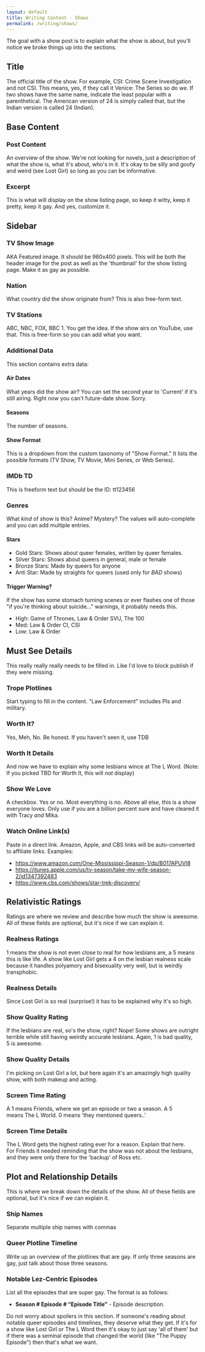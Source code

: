 ```yaml
---
layout: default
title: Writing Content - Shows
permalink: /writing/shows/
---
```


The goal with a show post is to explain what the show is about, but you'll notice we broke things up into the sections.

## Title

The official title of the show. For example, CSI: Crime Scene Investigation and not CSI. This means, yes, if they call it Venice: The Series so do we. If two shows have the same name, indicate the least popular with a parenthetical. The American version of 24 is simply called that, but the Indian version is called 24 (Indian).

## Base Content

### Post Content

An overview of the show. We're not looking for novels, just a description of what the show is, what it's about, who's in it. It's okay to be silly and goofy and weird (see Lost Girl) so long as you can be informative.

### Excerpt

This is what will display on the show listing page, so keep it witty, keep it pretty, keep it gay. And yes, customize it.

## Sidebar

### TV Show Image

AKA Featured image. It should be 960x400 pixels. This will be both the header image for the post as well as the 'thumbnail' for the show listing page. Make it as gay as possible.

### Nation

What country did the show originate from? This is also free-form text.

### TV Stations

ABC, NBC, FOX, BBC 1. You get the idea. If the show airs on YouTube, use that. This is free-form so you can add what you want.

### Additional Data

This section contains extra data:

#### Air Dates

What years did the show air? You can set the second year to 'Current' if it's still airing. Right now you can't future-date show. Sorry.

#### Seasons

The number of seasons.

#### Show Format

This is a dropdown from the custom taxonomy of "Show Format." It lists the possible formats (TV Show, TV Movie, Mini Series, or Web Series).

### IMDb TD

This is freeform text but should be the ID: tt123456

### Genres

What _kind_ of show is this? Anime? Mystery? The values will auto-complete and you can add multiple entries.

#### Stars

* Gold Stars: Shows about queer females, written by queer females.
* Silver Stars: Shows about queers in general, male or female
* Bronze Stars: Made by queers for anyone
* Anti Star: Made by straights for queers (used only for _BAD_ shows)

#### Trigger Warning?

If the show has some stomach turning scenes or ever flashes one of those "if you're thinking about suicide..." warnings, it probably needs this.

* High: Game of Thrones, Law & Order SVU, The 100
* Med: Law & Order CI, CSI
* Low: Law & Order

## Must See Details

This really really really needs to be filled in. Like I'd love to block publish if they were missing.

### Trope Plotlines

Start typing to fill in the content. "Law Enforcement" includes PIs and military.

### Worth It?

Yes, Meh, No. Be honest. If you haven't seen it, use TDB

### Worth It Details

And now we have to explain why some lesbians wince at The L Word. (Note: If you picked TBD for Worth It, this will _not_ display)

### Show We Love

A checkbox. Yes or no. Most everything is no. Above all else, this is a show everyone loves. Only use if you are a billion percent sure and have cleared it with Tracy _and_ Mika.

### Watch Online Link(s)

Paste in a direct link. Amazon, Apple, and CBS links will be auto-converted to affiliate links. Examples:

* https://www.amazon.com/One-Mississippi-Season-1/dp/B017APUVI8
* https://itunes.apple.com/us/tv-season/take-my-wife-season-2/id1347392483
* https://www.cbs.com/shows/star-trek-discovery/

## Relativistic Ratings

Ratings are where we review and describe how much the show is awesome. All of these fields are optional, but it's nice if we can explain it.

### Realness Ratings

1 means the show is not even close to real for how lesbians are, a 5 means this is like life. A show like Lost Girl gets a 4 on the lesbian realness scale because it handles polyamory and bisexuality very well, but is weirdly transphobic.

### Realness Details

Since Lost Girl is so real (surprise!) it has to be explained why it's so high.

### Show Quality Rating

If the lesbians are real, so's the show, right? Nope! Some shows are outright terrible while still having weirdly accurate lesbians. Again, 1 is bad quality, 5 is awesome.

### Show Quality Details

I'm picking on Lost Girl a lot, but here again it's an amazingly high quality show, with both makeup and acting.

### Screen Time Rating

A 1 means Friends, where we get an episode or two a season. A 5 means The L World. 0 means 'they mentioned queers..'

### Screen Time Details

The L Word gets the highest rating ever for a reason. Explain that here. For Friends it needed reminding that the show was not about the lesbians, and they were only there for the 'backup' of Ross etc.

## Plot and Relationship Details

This is where we break down the details of the show. All of these fields are optional, but it's nice if we can explain it.

### Ship Names

Separate multiple ship names with commas

### Queer Plotline Timeline

Write up an overview of the plotlines that are gay. If only three seasons are gay, just talk about those three seasons.

### Notable Lez-Centric Episodes

List all the episodes that are super gay. The format is as follows:

* __Season # Episode # “Episode Title”__ - Episode description.

Do not worry about spoilers in this section. If someone's reading about notable queer episodes and timelines, they deserve what they get. If it's for a show like Lost Girl or The L Word then it's okay to just say 'all of them' but if there was a seminal episode that changed the world (like "The Puppy Episode") then that's what we want.
